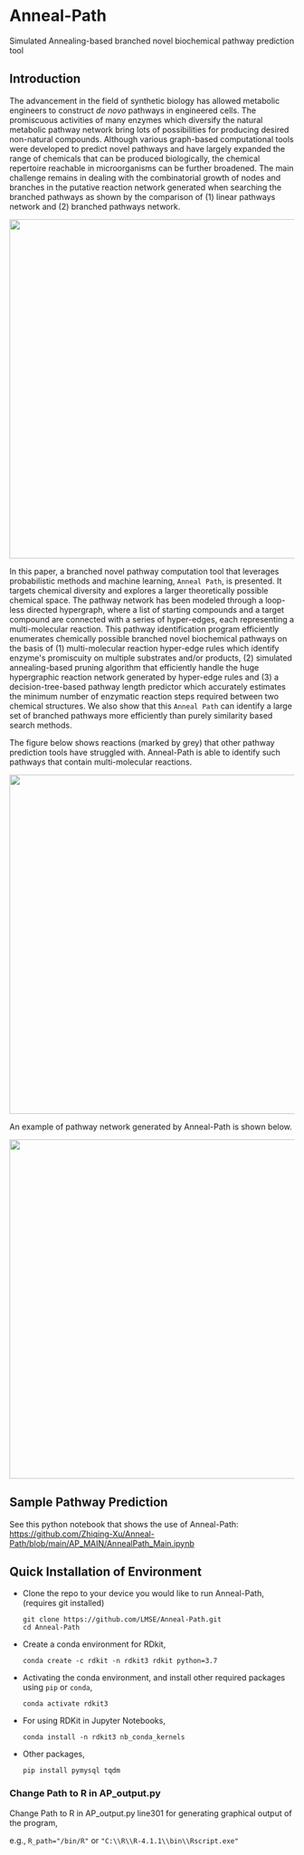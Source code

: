 # Anneal-Path

Simulated Annealing-based branched novel biochemical pathway prediction tool





## Introduction

The advancement in the field of synthetic biology has allowed metabolic engineers to construct *de novo* pathways in engineered cells. The promiscuous activities of many enzymes which diversify the natural metabolic pathway network bring lots of possibilities for producing desired non-natural compounds. Although various graph-based computational tools were developed to predict novel pathways and have largely expanded the range of chemicals that can be produced biologically, the chemical repertoire reachable in microorganisms can be further broadened. The main challenge remains in dealing with the combinatorial growth of nodes and branches in the putative reaction network generated when searching the branched pathways as shown by the comparison of (1) linear pathways network and (2) branched pathways network.

<p align="center">
  <img width="600"  src="https://user-images.githubusercontent.com/47986787/235318799-cb4f6d5c-4960-42ce-9a0b-0ccc23f4b6f3.png">
</p>


In this paper, a branched novel pathway computation tool that leverages probabilistic methods and machine learning, ``Anneal Path``, is presented. It targets chemical diversity and explores a larger theoretically possible chemical space. The pathway network has been modeled through a loop-less directed hypergraph, where a list of starting compounds and a target compound are connected with a series of hyper-edges, each representing a multi-molecular reaction. This pathway identification program efficiently enumerates chemically possible branched novel biochemical pathways on the basis of (1) multi-molecular reaction hyper-edge rules which identify enzyme's promiscuity on multiple substrates and/or products, (2) simulated annealing-based pruning algorithm that efficiently handle the huge hypergraphic reaction network generated by hyper-edge rules and (3) a decision-tree-based pathway length predictor which accurately estimates the minimum number of enzymatic reaction steps required between two chemical structures. We also show that this ``Anneal Path`` can identify a large set of branched pathways more efficiently than purely similarity based search methods. 


The figure below shows reactions (marked by grey) that other pathway prediction tools have struggled with. Anneal-Path is able to identify such pathways that contain multi-molecular reactions.

<p align="center">
  <img width="600"  src="https://user-images.githubusercontent.com/47986787/235318885-090564a0-000d-449a-a137-22224c26ce79.png">
</p>


An example of pathway network generated by Anneal-Path is shown below. 

<p align="center">
  <img width="600"  src="https://user-images.githubusercontent.com/47986787/235318934-4d80e1b7-942c-4050-82c0-bc4dd1278e9a.png">
</p>








## Sample Pathway Prediction

See this python notebook that shows the use of Anneal-Path: 
https://github.com/Zhiqing-Xu/Anneal-Path/blob/main/AP_MAIN/AnnealPath_Main.ipynb



## Quick Installation of Environment

- Clone the repo to your device you would like to run Anneal-Path, (requires git installed)
  ```
  git clone https://github.com/LMSE/Anneal-Path.git
  cd Anneal-Path
  ```

- Create a conda environment for RDkit, 
  ```
  conda create -c rdkit -n rdkit3 rdkit python=3.7
  ```

- Activating the conda environment, and install other required packages using `pip` or `conda`,
  ```
  conda activate rdkit3
  ``` 

- For using RDKit in Jupyter Notebooks, 
  ```
  conda install -n rdkit3 nb_conda_kernels
  ```

- Other packages, 
  ```
  pip install pymysql tqdm
  ```


### Change Path to R in AP_output.py 

Change Path to R in AP_output.py line301 for generating graphical output of the program, 

e.g., `R_path="/bin/R"` or `"C:\\R\\R-4.1.1\\bin\\Rscript.exe"`

